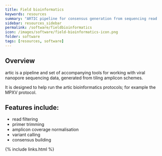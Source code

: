 ```yaml
---
title: Field bioinformatics
keywords: resources
summary: "ARTIC pipeline for consensus generation from sequencing read data"
sidebar: resources_sidebar
permalink: /software/fieldbioinformatics
icon: /images/software/field-bioinformatics-icon.png
folder: software
tags: [resources, software]
---
```


## Overview
artic is a pipeline and set of accompanying tools for working with viral nanopore sequencing data, generated from tiling amplicon schemes.

It is designed to help run the artic bioinformatics protocols; for example the MPXV protocol.

## Features include:

- read filtering
- primer trimming
- amplicon coverage normalisation
- variant calling
- consensus building

{% include links.html %}
